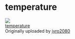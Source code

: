 temperature
===
[![](http://farm4.static.flickr.com/3217/2601478483_ee76b684ae_m.jpg)][0]  
[temperature][1]  
Originally uploaded by [jyro2080][2]  


[0]: http://www.flickr.com/photos/jyro/2601478483/ "photo sharing"
[1]: http://www.flickr.com/photos/jyro/2601478483/
[2]: http://www.flickr.com/people/jyro/

